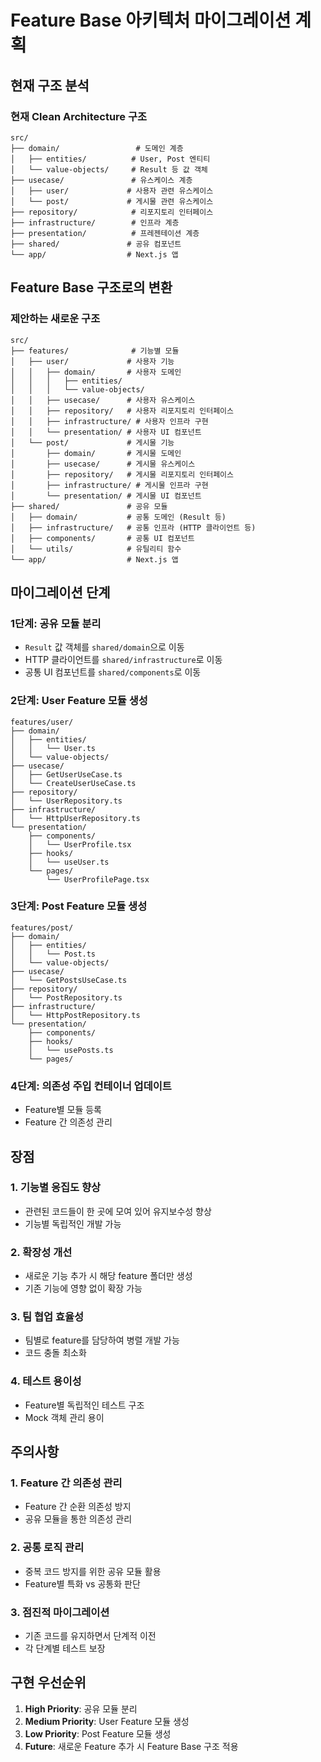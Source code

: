 # Feature Base 아키텍처 마이그레이션 계획

## 현재 구조 분석

### 현재 Clean Architecture 구조
```
src/
├── domain/                 # 도메인 계층
│   ├── entities/          # User, Post 엔티티
│   └── value-objects/     # Result 등 값 객체
├── usecase/               # 유스케이스 계층
│   ├── user/             # 사용자 관련 유스케이스
│   └── post/             # 게시물 관련 유스케이스
├── repository/            # 리포지토리 인터페이스
├── infrastructure/        # 인프라 계층
├── presentation/          # 프레젠테이션 계층
├── shared/               # 공유 컴포넌트
└── app/                  # Next.js 앱
```

## Feature Base 구조로의 변환

### 제안하는 새로운 구조
```
src/
├── features/              # 기능별 모듈
│   ├── user/             # 사용자 기능
│   │   ├── domain/       # 사용자 도메인
│   │   │   ├── entities/
│   │   │   └── value-objects/
│   │   ├── usecase/      # 사용자 유스케이스
│   │   ├── repository/   # 사용자 리포지토리 인터페이스
│   │   ├── infrastructure/ # 사용자 인프라 구현
│   │   └── presentation/ # 사용자 UI 컴포넌트
│   └── post/             # 게시물 기능
│       ├── domain/       # 게시물 도메인
│       ├── usecase/      # 게시물 유스케이스
│       ├── repository/   # 게시물 리포지토리 인터페이스
│       ├── infrastructure/ # 게시물 인프라 구현
│       └── presentation/ # 게시물 UI 컴포넌트
├── shared/               # 공유 모듈
│   ├── domain/           # 공통 도메인 (Result 등)
│   ├── infrastructure/   # 공통 인프라 (HTTP 클라이언트 등)
│   ├── components/       # 공통 UI 컴포넌트
│   └── utils/            # 유틸리티 함수
└── app/                  # Next.js 앱
```

## 마이그레이션 단계

### 1단계: 공유 모듈 분리
- `Result` 값 객체를 `shared/domain`으로 이동
- HTTP 클라이언트를 `shared/infrastructure`로 이동
- 공통 UI 컴포넌트를 `shared/components`로 이동

### 2단계: User Feature 모듈 생성
```
features/user/
├── domain/
│   ├── entities/
│   │   └── User.ts
│   └── value-objects/
├── usecase/
│   ├── GetUserUseCase.ts
│   └── CreateUserUseCase.ts
├── repository/
│   └── UserRepository.ts
├── infrastructure/
│   └── HttpUserRepository.ts
└── presentation/
    ├── components/
    │   └── UserProfile.tsx
    ├── hooks/
    │   └── useUser.ts
    └── pages/
        └── UserProfilePage.tsx
```

### 3단계: Post Feature 모듈 생성
```
features/post/
├── domain/
│   ├── entities/
│   │   └── Post.ts
│   └── value-objects/
├── usecase/
│   └── GetPostsUseCase.ts
├── repository/
│   └── PostRepository.ts
├── infrastructure/
│   └── HttpPostRepository.ts
└── presentation/
    ├── components/
    ├── hooks/
    │   └── usePosts.ts
    └── pages/
```

### 4단계: 의존성 주입 컨테이너 업데이트
- Feature별 모듈 등록
- Feature 간 의존성 관리

## 장점

### 1. 기능별 응집도 향상
- 관련된 코드들이 한 곳에 모여 있어 유지보수성 향상
- 기능별 독립적인 개발 가능

### 2. 확장성 개선
- 새로운 기능 추가 시 해당 feature 폴더만 생성
- 기존 기능에 영향 없이 확장 가능

### 3. 팀 협업 효율성
- 팀별로 feature를 담당하여 병렬 개발 가능
- 코드 충돌 최소화

### 4. 테스트 용이성
- Feature별 독립적인 테스트 구조
- Mock 객체 관리 용이

## 주의사항

### 1. Feature 간 의존성 관리
- Feature 간 순환 의존성 방지
- 공유 모듈을 통한 의존성 관리

### 2. 공통 로직 관리
- 중복 코드 방지를 위한 공유 모듈 활용
- Feature별 특화 vs 공통화 판단

### 3. 점진적 마이그레이션
- 기존 코드를 유지하면서 단계적 이전
- 각 단계별 테스트 보장

## 구현 우선순위

1. **High Priority**: 공유 모듈 분리
2. **Medium Priority**: User Feature 모듈 생성
3. **Low Priority**: Post Feature 모듈 생성
4. **Future**: 새로운 Feature 추가 시 Feature Base 구조 적용
